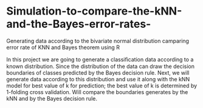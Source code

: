 # Simulation-to-compare-the-kNN-and-the-Bayes-error-rates-
Generating data according to the bivariate normal distribution camparing error rate of KNN and Bayes theorem using R


In this project we are going to generate a classiﬁcation data according to a known distribution. Since the distribution of the data can draw the decision boundaries of classes predicted by the Bayes decision rule. 
Next, we will generate data according to this distribution and use it along with the kNN model for best value of k for prediction; the best value of k is determined by 1-folding cross validation. Will compare the boundaries generates by the kNN and by the Bayes decision rule.





